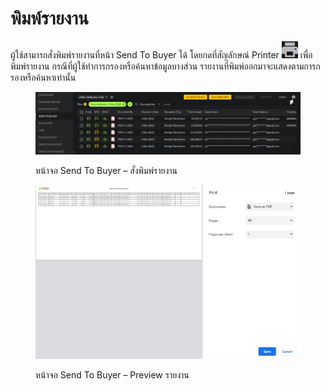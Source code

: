 # พิมพ์รายงาน

ผู้ใช้สามารถสั่งพิมพ์รายงานที่หน้า Send To Buyer ได้ โดยกดที่สัญลักษณ์ Printer ![](<../../.gitbook/assets/image (58) (1).png>) เพื่อพิมพ์รายงาน กรณีที่ผู้ใช้ทำการกรองหรือค้นหาข้อมูลบางส่วน รายงานที่พิมพ์ออกมาจะแสดงตามการกรองหรือค้นหาเท่านั้น

<figure><img src="../../.gitbook/assets/image (33).png" alt=""><figcaption><p>หน้าจอ Send To Buyer – สั่งพิมพ์รายงาน</p></figcaption></figure>

<figure><img src="../../.gitbook/assets/image (90).png" alt=""><figcaption><p>หน้าจอ Send To Buyer – Preview รายงาน</p></figcaption></figure>
